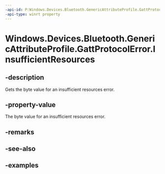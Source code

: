 ```yaml
---
-api-id: P:Windows.Devices.Bluetooth.GenericAttributeProfile.GattProtocolError.InsufficientResources
-api-type: winrt property
---
```


<!-- Property syntax.
public byte InsufficientResources { get; }
-->

# Windows.Devices.Bluetooth.GenericAttributeProfile.GattProtocolError.InsufficientResources

## -description
Gets the byte value for an insufficient resources error.

## -property-value
The byte value for an insufficient resources error.

## -remarks

## -see-also

## -examples

